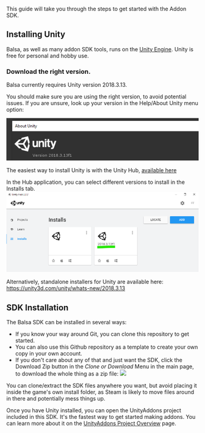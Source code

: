 This guide will take you through the steps to get started with the Addon SDK.

## Installing Unity

Balsa, as well as many addon SDK tools, runs on the [Unity Engine](http://www.unity3d.com). Unity is free for personal and hobby use.


### Download the right version.
Balsa currently requires Unity version 2018.3.13. 

You should make sure you are using the right version, to avoid potential issues. If you are unsure, look up your version in the Help/About Unity menu option:

![](docs/wiki/images/unityabout.png)

The easiest way to install Unity is with the Unity Hub, [available here](https://store.unity.com/download?ref=personal)

In the Hub application, you can select different versions to install in the Installs tab.
![](docs/wiki/images/unityhubinstall.png)

Alternatively, standalone installers for Unity are available here: https://unity3d.com/unity/whats-new/2018.3.13



## SDK Installation

The Balsa SDK can be installed in several ways: 
 * If you know your way around Git, you can clone this repository to get started.  
 * You can also use this Github repository as a template to create your own copy in your own account. 
 * If you don't care about any of that and just want the SDK, click the Download Zip button in the *Clone or Download* Menu in the main page, to download the whole thing as a zip file:
 ![](wiki/images/downloadrepo.png)



You can clone/extract the SDK files anywhere you want, but avoid placing it inside the game's own install folder, as Steam is likely to move files around in there and potentially mess things up. 


Once you have Unity installed, you can open the UnityAddons project included in this SDK. It's the fastest way to get started making addons. You can learn more about it on the [UnityAddons Project Overview](docs/wiki/UnityAddonsOverview.md) page.

